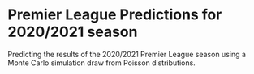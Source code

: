 # Premier League Predictions for 2020/2021 season

Predicting the results of the 2020/2021 Premier League season using a Monte Carlo simulation draw from Poisson 
distributions.